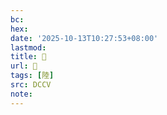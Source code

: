 ```yaml
---
bc:
hex:
date: '2025-10-13T10:27:53+08:00'
lastmod:
title: 􂍄
url: 􂍄
tags: [陸]
src: DCCV
note:
---
```

